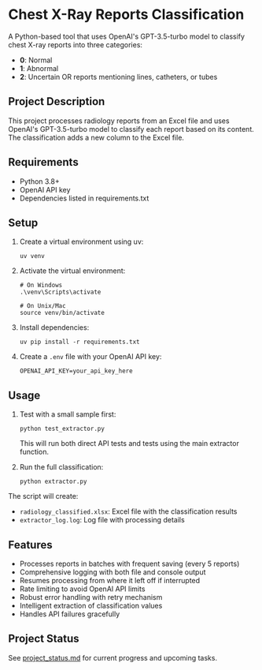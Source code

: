 # Chest X-Ray Reports Classification

A Python-based tool that uses OpenAI's GPT-3.5-turbo model to classify chest X-ray reports into three categories:
- **0**: Normal
- **1**: Abnormal
- **2**: Uncertain OR reports mentioning lines, catheters, or tubes

## Project Description

This project processes radiology reports from an Excel file and uses OpenAI's GPT-3.5-turbo model to classify each report based on its content. The classification adds a new column to the Excel file.

## Requirements

- Python 3.8+
- OpenAI API key
- Dependencies listed in requirements.txt

## Setup

1. Create a virtual environment using uv:
   ```
   uv venv
   ```

2. Activate the virtual environment:
   ```
   # On Windows
   .\venv\Scripts\activate
   
   # On Unix/Mac
   source venv/bin/activate
   ```

3. Install dependencies:
   ```
   uv pip install -r requirements.txt
   ```

4. Create a `.env` file with your OpenAI API key:
   ```
   OPENAI_API_KEY=your_api_key_here
   ```

## Usage

1. Test with a small sample first:
   ```
   python test_extractor.py
   ```
   
   This will run both direct API tests and tests using the main extractor function.

2. Run the full classification:
   ```
   python extractor.py
   ```

The script will create:
- `radiology_classified.xlsx`: Excel file with the classification results
- `extractor_log.log`: Log file with processing details

## Features

- Processes reports in batches with frequent saving (every 5 reports)
- Comprehensive logging with both file and console output
- Resumes processing from where it left off if interrupted
- Rate limiting to avoid OpenAI API limits
- Robust error handling with retry mechanism
- Intelligent extraction of classification values
- Handles API failures gracefully

## Project Status

See [project_status.md](project_status.md) for current progress and upcoming tasks. 